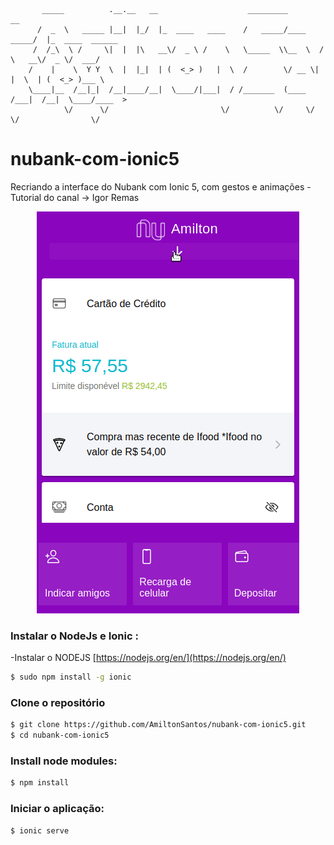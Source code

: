            _____          .__.__   __                    _________              __                
          /  _  \   _____ |__|  |_/  |_  ____   ____    /   _____/____    _____/  |_  ____  ______
         /  /_\  \ /     \|  |  |\   __\/  _ \ /    \   \_____  \\__  \  /    \   __\/  _ \/  ___/
        /    |    \  Y Y  \  |  |_|  | (  <_> )   |  \  /        \/ __ \|   |  \  | (  <_> )___ \ 
        \____|__  /__|_|  /__|____/__|  \____/|___|  / /_______  (____  /___|  /__|  \____/____  >
                \/      \/                         \/          \/     \/     \/                \/ 


# nubank-com-ionic5
Recriando a interface do Nubank com Ionic 5, com gestos e animações - Tutorial do canal -> Igor Remas

<p align="center">
  <a>
    <img src="./src/assets/img/nubank001.gif">
  </a>
</p>

### Instalar o NodeJs e Ionic :
-Instalar o NODEJS [https://nodejs.org/en/](https://nodejs.org/en/) 

```bash
$ sudo npm install -g ionic
```

### Clone o repositório
```bash
$ git clone https://github.com/AmiltonSantos/nubank-com-ionic5.git
$ cd nubank-com-ionic5
```

### Install node modules:
```bash
$ npm install
```

### Iniciar o aplicação:
```bash
$ ionic serve
```

